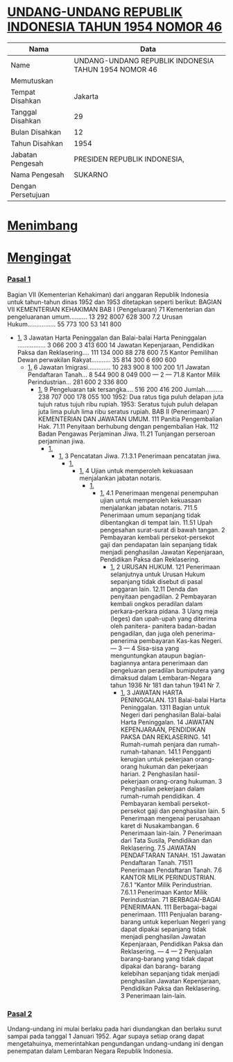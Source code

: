 # [UNDANG-UNDANG REPUBLIK INDONESIA TAHUN 1954 NOMOR 46](http://example.org/legal/document/uu/1954/46)

| Nama | Data |
| ------ | ----- |
|Name|UNDANG-UNDANG REPUBLIK INDONESIA TAHUN 1954 NOMOR 46|
|Memutuskan||
|Tempat Disahkan|Jakarta|
|Tanggal Disahkan|29|
|Bulan Disahkan|12|
|Tahun Disahkan|1954|
|Jabatan Pengesah|PRESIDEN REPUBLIK INDONESIA,|
|Nama Pengesah|SUKARNO|
|Dengan Persetujuan||
# [Menimbang](http://example.org/legal/document/uu/1954/46/menimbang)

# [Mengingat](http://example.org/legal/document/uu/1954/46/mengingat)


### [Pasal 1](http://example.org/legal/document/uu/1954/46/pasal/0001)
Bagian VII (Kementerian Kehakiman) dari anggaran Republik Indonesia untuk tahun-tahun dinas 1952 dan 1953 ditetapkan seperti berikut: BAGIAN VII KEMENTERIAN KEHAKIMAN BAB I (Pengeluaran) 71 Kementerian dan pengeluaranan umum.......... 13 292 8007 628 300 7.2 Urusan Hukum................ 55 773 100 53 141 800
* [1.](http://example.org/legal/document/uu/1954/46/pasal/0001/version/19541229/point/0001) 3 Jawatan Harta Peninggalan dan Balai-balai Harta Peninggalan ................ 3 066 200 3 413 600 14 Jawatan Kepenjaraan, Pendidikan Paksa dan Reklasering.... 111 134 000 88 278 600 7.5 Kantor Pemilihan Dewan perwakilan Rakyat........... 35 814 300 6 690 600
    * [1.](http://example.org/legal/document/uu/1954/46/pasal/0001/version/19541229/point/0001/point/0001) 6 Jawatan Imigrasi............. 10 283 900 8 100 200 1/1 Jawatan Pendaftaran Tanah... 8 544 900 8 049 000 — 2 — 71.8 Kantor Milik Perindustrian... 281 600 2 336 800
        * [1.](http://example.org/legal/document/uu/1954/46/pasal/0001/version/19541229/point/0001/point/0001/point/0001) 9 Pengeluaran tak tersangka.... 516 200 416 200 Jumlah.......... 238 707 000 178 055 100 1952: Dua ratus tiga puluh delapan juta tujuh ratus tujuh ribu rupiah. 1953: Seratus tujuh puluh delapan juta lima puluh lima ribu seratus rupiah. BAB II (Penerimaan) 7 KEMENTERIAN DAN JAWATAN UMUM. 111 Panitia Pengembalian Hak. 71.11 Penyitaan berhubung dengan pengembalian Hak. 112 Badan Pengawas Perjaminan Jiwa. 11.21 Tunjangan perseroan perjaminan jiwa.
            * [1.](http://example.org/legal/document/uu/1954/46/pasal/0001/version/19541229/point/0001/point/0001/point/0001/point/0001) 
                * [1.](http://example.org/legal/document/uu/1954/46/pasal/0001/version/19541229/point/0001/point/0001/point/0001/point/0001/point/0001) 3 Pencatatan Jiwa. 7.1.3.1 Penerimaan pencatatan jiwa.
                    * [1.](http://example.org/legal/document/uu/1954/46/pasal/0001/version/19541229/point/0001/point/0001/point/0001/point/0001/point/0001/point/0001) 
                        * [1.](http://example.org/legal/document/uu/1954/46/pasal/0001/version/19541229/point/0001/point/0001/point/0001/point/0001/point/0001/point/0001/point/0001) 4 Ujian untuk memperoleh kekuasaan menjalankan jabatan notaris.
                            * [1.](http://example.org/legal/document/uu/1954/46/pasal/0001/version/19541229/point/0001/point/0001/point/0001/point/0001/point/0001/point/0001/point/0001/point/0001) 
                                * [1.](http://example.org/legal/document/uu/1954/46/pasal/0001/version/19541229/point/0001/point/0001/point/0001/point/0001/point/0001/point/0001/point/0001/point/0001/point/0001) 4.1 Penerimaan mengenai penempuhan ujian untuk memperoleh kekuasaan menjalankan jabatan notaris. 711.5 Penerimaan umum sepanjang tidak dibentangkan di tempat lain. 11.51 Upah pengesahan surat-surat di bawah tangan. 2 Pembayaran kembali persekot-persekot gaji dan pendapatan lain sepanjang tidak menjadi penghasilan Jawatan Kepenjaraan, Pendidikan Paksa dan Reklasering.
                                    * [1.](http://example.org/legal/document/uu/1954/46/pasal/0001/version/19541229/point/0001/point/0001/point/0001/point/0001/point/0001/point/0001/point/0001/point/0001/point/0001/point/0001) 2 URUSAN HUKUM. 121 Penerimaan selanjutnya untuk Urusan Hukum sepanjang tidak disebut di pasal anggaran lain. 12.11 Denda dan penyitaan pengadilan. 2 Pembayaran kembali ongkos peradilan dalam perkara-perkara pidana. 3 Uang meja (leges) dan upah-upah yang diterima oleh panitera- panitera badan-badan pengadilan, dan juga oleh penerima- penerima pembayaran Kas-kas Negeri. — 3 — 4 Sisa-sisa yang menguntungkan ataupun bagian-bagiannya antara penerimaan dan pengeluaran peradilan bumiputera yang dimaksud dalam Lembaran-Negara tahun 1936 Nr 181 dan tahun 1941 Nr 7.
                                        * [1.](http://example.org/legal/document/uu/1954/46/pasal/0001/version/19541229/point/0001/point/0001/point/0001/point/0001/point/0001/point/0001/point/0001/point/0001/point/0001/point/0001/point/0001) 3 JAWATAN HARTA PENINGGALAN. 131 Balai-balai Harta Peninggalan. 1311 Bagian untuk Negeri dari penghasilan Balai-balai Harta Peninggalan. 14 JAWATAN KEPENJARAAN, PENDIDIKAN PAKSA DAN REKLASERING. 141 Rumah-rumah penjara dan rumah-rumah-tahanan. 141.1 Pengganti kerugian untuk pekerjaan orang-orang hukuman dan pekerjaan harian. 2 Penghasilan hasil-pekerjaan orang-orang hukuman. 3 Penghasilan pekerjaan dalam rumah-rumah pendidikan. 4 Pembayaran kembali persekot-persekot gaji dan penghasilan lain. 5 Penerimaan mengenai perusahaan karet di Nusakambangan. 6 Penerimaan lain-lain. 7 Penerimaan dari Tata Susila, Pendidikan dan Reklasering. 7.5 JAWATAN PENDAFTARAN TANAH. 151 Jawatan Pendaftaran Tanah. 71511 Penerimaan Pendaftaran Tanah. 7.6 KANTOR MILIK PERINDUSTRIAN. 7.6.1 “Kantor Milik Perindustrian. 7.6.1.1 Penerimaan Kantor Milik Perindustrian. 71 BERBAGAI-BAGAI PENERIMAAN. 111 Berbagai-bagai penerimaan. 1111 Penjualan barang-barang untuk keperluan Negeri yang dapat dipakai sepanjang tidak menjadi penghasilan Jawatan Kepenjaraan, Pendidikan Paksa dan Reklasering. — 4 — 2 Penjualan barang-barang yang tidak dapat dipakai dan barang- barang kelebihan sepanjang tidak menjadi penghasilan Jawatan Kepenjaraan, Pendidikan Paksa dan Reklasering. 3 Penerimaan lain-lain.


### [Pasal 2](http://example.org/legal/document/uu/1954/46/pasal/0002)
Undang-undang ini mulai berlaku pada hari diundangkan dan berlaku surut sampai pada tanggal 1 Januari 1952. Agar supaya setiap orang dapat mengetahuinya, memerintahkan pengundangan undang-undang ini dengan penempatan dalam Lembaran Negara Republik Indonesia.

